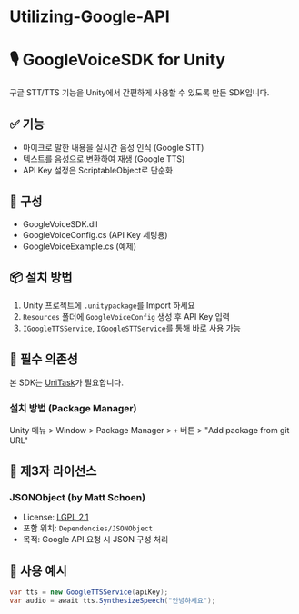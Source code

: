 # Utilizing-Google-API
# 🎙️ GoogleVoiceSDK for Unity

구글 STT/TTS 기능을 Unity에서 간편하게 사용할 수 있도록 만든 SDK입니다.

## ✅ 기능
- 마이크로 말한 내용을 실시간 음성 인식 (Google STT)
- 텍스트를 음성으로 변환하여 재생 (Google TTS)
- API Key 설정은 ScriptableObject로 단순화

## 🧩 구성
- GoogleVoiceSDK.dll
- GoogleVoiceConfig.cs (API Key 세팅용)
- GoogleVoiceExample.cs (예제)

## 📦 설치 방법
1. Unity 프로젝트에 `.unitypackage`를 Import 하세요
2. `Resources` 폴더에 `GoogleVoiceConfig` 생성 후 API Key 입력
3. `IGoogleTTSService`, `IGoogleSTTService`를 통해 바로 사용 가능

## 🔗 필수 의존성

본 SDK는 [UniTask](https://github.com/Cysharp/UniTask)가 필요합니다.

### 설치 방법 (Package Manager)
Unity 메뉴 > Window > Package Manager > `+` 버튼 > "Add package from git URL"

## 📄 제3자 라이선스

### JSONObject (by Matt Schoen)
- License: [LGPL 2.1](http://www.opensource.org/licenses/lgpl-2.1.php)
- 포함 위치: `Dependencies/JSONObject`
- 목적: Google API 요청 시 JSON 구성 처리


## 🧪 사용 예시
```csharp
var tts = new GoogleTTSService(apiKey);
var audio = await tts.SynthesizeSpeech("안녕하세요");


